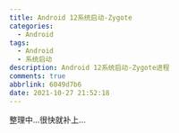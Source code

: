 ```yaml
---
title: Android 12系统启动-Zygote
categories:
  - Android
tags:
  - Android
  - 系统启动
description: Android 12系统启动-Zygote进程
comments: true
abbrlink: 6049d7b6
date: 2021-10-27 21:52:18
---
```

<!--more-->
<meta name="referrer" content="no-referrer"/>

整理中...很快就补上...